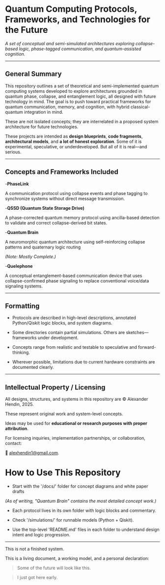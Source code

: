 # Quantum Computing Protocols, Frameworks, and Technologies for the Future

_A set of conceptual and semi-simulated architectures exploring collapse-based logic, phase-tagged communication, and quantum-assisted cognition._



---



## General Summary



This repository outlines a set of theoretical and semi-implemented quantum computing systems developed to explore architectures grounded in quantum phase, collapse, and entanglement logic, all designed with future technology in mind. The goal is to push toward practical frameworks for quantum communication, memory, and cognition, with hybrid classical-quantum integration in mind. 



These are not isolated concepts; they are interrelated in a proposed system architecture for future technologies.



These projects are intended as **design blueprints**, **code fragments**, **architectural models**, and **a lot of honest exploration**. Some of it is experimental, speculative, or underdeveloped. But all of it is real—and serious.



---



## Concepts and Frameworks Included



-**PhaseLink**

A communication protocol using collapse events and phase tagging to synchronize systems without direct message transmission.



-**QSSD (Quantum State Storage Drive)**

A phase-corrected quantum memory protocol using ancilla-based detection to validate and correct collapse-derived bit states.



-**Quantum Brain**

A neuromorphic quantum architecture using self-reinforcing collapse patterns and quaternary logic routing 

*(Note: Mostly Complete.)* 



-**Quelephone**

A conceptual entanglement-based communication device that uses collapse-confirmed phase signaling to replace conventional voice/data signaling systems.



---



## Formatting



- Protocols are described in high-level descriptions, annotated Python/Qiskit logic blocks, and system diagrams.

- Some directories contain partial simulations. Others are sketches—frameworks under development. 

-	Concepts range from realistic and testable to speculative and forward-thinking.

-	Wherever possible, limitations due to current hardware constraints are documented clearly.



---



## Intellectual Property / Licensing



All designs, structures, and systems in this repository are © Alexander Hendin, 2025.



These represent original work and system-level concepts.

Ideas may be used for **educational or research purposes with proper attribution**.

For licensing inquiries, implementation partnerships, or collaboration, contact:



📧 alexhendin1@gmail.com.



# How to Use This Repository

- Start with the '/docs/' folder for concept diagrams and white paper drafts

 *(As of writing, "Quantum Brain" contains the most detailed concept work.)*

- Each protocol lives in its own folder with logic blocks and commentary.

- Check '/simulations/' for runnable models (Python + Qiskit).

- Use the top-level 'README.md' files in each folder to understand design intent and logic progression.



---



This is not a finished system.

This is a living document, a working model, and a personal declaration:



> Some of the future will look like this.

> I just got here early.
